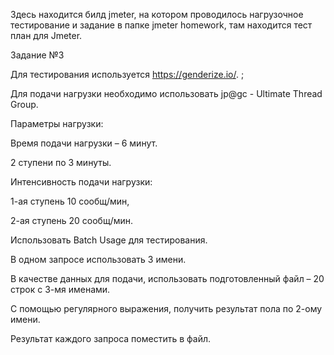 Здесь находится билд jmeter, на котором проводилось нагрузочное тестирование и задание в папке jmeter homework, там находится тест план для Jmeter.

Задание №3

Для тестирования используется https://genderize.io/. ;

Для подачи нагрузки необходимо использовать jp@gc - Ultimate Thread Group. 

Параметры нагрузки: 

Время подачи нагрузки – 6 минут. 

2 ступени по 3 минуты. 

Интенсивность подачи нагрузки: 

1-ая ступень 10 сообщ/мин, 

2-ая ступень 20 сообщ/мин.  

Использовать Batch Usage для тестирования. 

В одном запросе использовать 3 имени. 

В качестве данных для подачи, использовать подготовленный файл – 20 строк с 3-мя именами.  

С помощью регулярного выражения, получить результат пола по 2-ому имени. 

Результат каждого запроса поместить в файл. 
